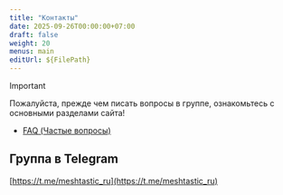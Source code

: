 ```yaml
---
title: "Контакты"
date: 2025-09-26T00:00:00+07:00
draft: false
weight: 20
menus: main
editUrl: ${FilePath}
---
```


> [!IMPORTANT]
> Пожалуйста, прежде чем писать вопросы в группе, ознакомьтесь с основными разделами сайта!
> - [FAQ (Частые вопросы)](/faq/)


## Группа в Telegram
[https://t.me/meshtastic_ru](https://t.me/meshtastic_ru)